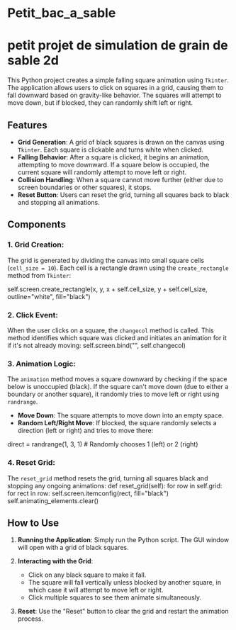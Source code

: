 # Petit_bac_a_sable
# petit projet de simulation de grain de sable 2d

This Python project creates a simple falling square animation using `Tkinter`. The application allows users to click on squares in a grid, causing them to fall downward based on gravity-like behavior. The squares will attempt to move down, but if blocked, they can randomly shift left or right.

## Features

- **Grid Generation**: A grid of black squares is drawn on the canvas using `Tkinter`. Each square is clickable and turns white when clicked.
- **Falling Behavior**: After a square is clicked, it begins an animation, attempting to move downward. If a square below is occupied, the current square will randomly attempt to move left or right.
- **Collision Handling**: When a square cannot move further (either due to screen boundaries or other squares), it stops.
- **Reset Button**: Users can reset the grid, turning all squares back to black and stopping all animations.

## Components

### 1. **Grid Creation**:
   The grid is generated by dividing the canvas into small square cells (`cell_size = 10`). Each cell is a rectangle drawn using the `create_rectangle` method from `Tkinter`:

   self.screen.create_rectangle(x, y, x + self.cell_size, y + self.cell_size, outline="white", fill="black")
   

### 2. **Click Event**:
   When the user clicks on a square, the `changecol` method is called. This method identifies which square was clicked and initiates an animation for it if it's not already moving:
   self.screen.bind("<Button-1>", self.changecol)


### 3. **Animation Logic**:
   The `animation` method moves a square downward by checking if the space below is unoccupied (black). If the square can't move down (due to either a boundary or another square), it randomly tries to move left or right using `randrange`.

   - **Move Down**: The square attempts to move down into an empty space.
   - **Random Left/Right Move**: If blocked, the square randomly selects a direction (left or right) and tries to move there:   
   
   direct = randrange(1, 3, 1)  # Randomly chooses 1 (left) or 2 (right)


### 4. **Reset Grid**:
   The `reset_grid` method resets the grid, turning all squares black and stopping any ongoing animations:
   def reset_grid(self):
       for row in self.grid:
           for rect in row:
               self.screen.itemconfig(rect, fill="black")
       self.animating_elements.clear()


## How to Use

1. **Running the Application**:
   Simply run the Python script. The GUI window will open with a grid of black squares.

2. **Interacting with the Grid**:
   - Click on any black square to make it fall.
   - The square will fall vertically unless blocked by another square, in which case it will attempt to move left or right.
   - Click multiple squares to see them animate simultaneously.

3. **Reset**:
   Use the "Reset" button to clear the grid and restart the animation process.

